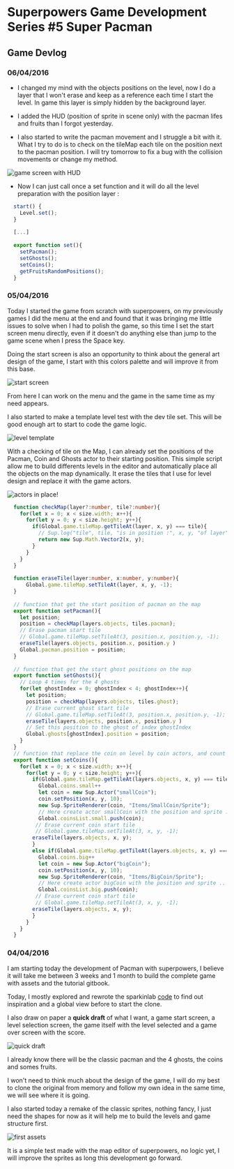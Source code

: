 # Superpowers Game Development Series #5 Super Pacman
## **Game Devlog**

### **06/04/2016**

* I changed my mind with the objects positions on the level, now I do a layer that I won't erase and keep as a reference each time I start the level. 
In game this layer is simply hidden by the background layer.

* I added the HUD (position of sprite in scene only) with the pacman lifes and fruits than I forgot yesterday.

* I also started to write the pacman movement and I struggle a bit with it. What I try to do is to check on the tileMap each tile on the position next to the pacman position.
I will try tomorrow to fix a bug with the collision movements or change my method.

![game screen with HUD](img/ch0/060416-1.gif)

* Now I can just call once a set function and it will do all the level preparation with the position layer :

```ts  
  start() {
    Level.set();
  }
  
  [...]
  
  export function set(){
    setPacman();
    setGhosts();
    setCoins();
    getFruitsRandomPositions();
  }
```

### **05/04/2016**

Today I started the game from scratch with superpowers, on my previously games I did the menu at the end and found that it was bringing me little issues to solve when I had to polish the game, 
so this time I set the start screen menu directly, even if it doesn't do anything else than jump to the game scene when I press the Space key. 

Doing the start screen is also an opportunity to think about the general art design of the game, I start with this colors palette and will improve it from this base.

![start screen](img/ch0/050416-1.png)

From here I can work on the menu and the game in the same time as my need appears.

I also started to make a template level test with the dev tile set. This will be good enough art to start to code the game logic.

![level template](img/ch0/050416-2.png)

With a checking of tile on the Map, I can already set the positions of the Pacman, Coin and Ghosts actor to their starting position. This simple script allow me to build differents 
levels in the editor and automatically place all the objects on the map dynamically. It erase the tiles that I use for level design and replace it with the game actors. 

![actors in place!](img/ch0/050416-3.png)

```ts
  function checkMap(layer?:number, tile?:number){
    for(let x = 0; x < size.width; x++){
      for(let y = 0; y < size.height; y++){
        if(Global.game.tileMap.getTileAt(layer, x, y) === tile){
          // Sup.log("tile", tile, "is in position :", x, y, "of layer", layer);
          return new Sup.Math.Vector2(x, y);
        }
      }
    }
  }
  
  function eraseTile(layer:number, x:number, y:number){
      Global.game.tileMap.setTileAt(layer, x, y, -1);
  }
  
  // function that get the start position of pacman on the map
  export function setPacman(){
    let position;
    position = checkMap(layers.objects, tiles.pacman);
    // Erase pacman start tile
    // Global.game.tileMap.setTileAt(3, position.x, position.y, -1);
    eraseTile(layers.objects, position.x, position.y )
    Global.pacman.position = position;
  }
  
  // function that get the start ghost positions on the map
  export function setGhosts(){
    // Loop 4 times for the 4 ghosts
    for(let ghostIndex = 0; ghostIndex < 4; ghostIndex++){
      let position;
      position = checkMap(layers.objects, tiles.ghost);
      // Erase current ghost start tile
      // Global.game.tileMap.setTileAt(3, position.x, position.y, -1);
      eraseTile(layers.objects, position.x, position.y )
      // Set this position to the ghost of index ghostIndex
      Global.ghosts[ghostIndex].position = position;
    }
  }
  // function that replace the coin on level by coin actors, and count them
  export function setCoins(){
    for(let x = 0; x < size.width; x++){
      for(let y = 0; y < size.height; y++){
        if(Global.game.tileMap.getTileAt(layers.objects, x, y) === tiles.coin){
          Global.coins.small++
          let coin = new Sup.Actor("smallCoin");
          coin.setPosition(x, y, 10);
          new Sup.SpriteRenderer(coin, "Items/SmallCoin/Sprite");
          // Here create actor smallCoin with the position and sprite ..
          Global.coinsList.small.push(coin);
         // Erase current coin start tile
         // Global.game.tileMap.setTileAt(3, x, y, -1);
        eraseTile(layers.objects, x, y);
        }
        else if(Global.game.tileMap.getTileAt(layers.objects, x, y) === tiles.bigcoin){
          Global.coins.big++
          let coin = new Sup.Actor("bigCoin");
          coin.setPosition(x, y, 10);
          new Sup.SpriteRenderer(coin, "Items/BigCoin/Sprite");
          // Here create actor bigCoin with the position and sprite ..
          Global.coinsList.big.push(coin);
         // Erase current coin start tile
         // Global.game.tileMap.setTileAt(3, x, y, -1);
        eraseTile(layers.objects, x, y);
        }
      }
    }
  }
```

### **04/04/2016**

I am starting today the development of Pacman with superpowers, I believe it will take me between 3 weeks and 1 month to build the complete game with assets and the tutorial gitbook.

Today, I mostly explored and rewrote the sparkinlab [code](https://github.com/superpowers-extra/pac-man-like-game) to find out inspiration and a global view before to start the clone.

I also draw on paper a **quick draft** of what I want, a game start screen, a level selection screen, the game itself with the level selected and a game over screen with the score.

![quick draft](img/ch0/040416-1.png)  

I already know there will be the classic pacman and the 4 ghosts, the coins and somes fruits.

I won't need to think much about the design of the game, I will do my best to clone the original from memory and follow my own idea in the same time, we will see where it is going.

I also started today a remake of the classic sprites, nothing fancy, I just need the shapes for now as it will help me to build the levels and game structure first.

![first assets](img/ch0/040416-2.png) 

It is a simple test made with the map editor of superpowers, no logic yet, I will improve the sprites as long this development go forward.
